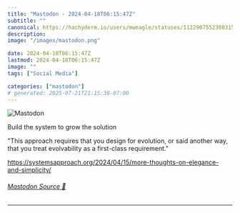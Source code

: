 ```yaml
---
title: "Mastodon - 2024-04-18T06:15:47Z"
subtitle: ""
canonical: https://hachyderm.io/users/mweagle/statuses/112290755230831578
description:
image: "/images/mastodon.png"

date: 2024-04-18T06:15:47Z
lastmod: 2024-04-18T06:15:47Z
image: ""
tags: ["Social Media"]

categories: ["mastodon"]
# generated: 2025-07-21T21:15:38-07:00
---
```

![Mastodon](/images/mastodon.png)

<p>Build the system to grow the solution</p><p>&quot;This approach requires that you design for evolution, or said another way, that you treat evolvability as a first-class requirement.&quot;</p><p><a href="https://systemsapproach.org/2024/04/15/more-thoughts-on-elegance-and-simplicity/" target="_blank" rel="nofollow noopener noreferrer" translate="no"><span class="invisible">https://</span><span class="ellipsis">systemsapproach.org/2024/04/15</span><span class="invisible">/more-thoughts-on-elegance-and-simplicity/</span></a></p>


###### [Mastodon Source 🐘](https://hachyderm.io/@mweagle/112290755230831578)

___
